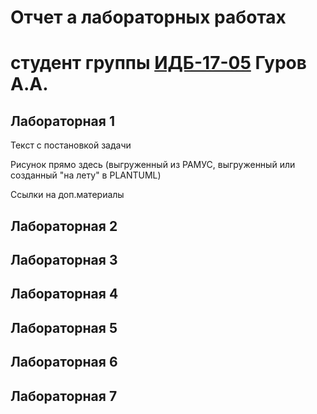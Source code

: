 # Отчет а лабораторных работах
# студент группы [ИДБ-17-05](https://github.com/stankin/design-2018/wiki/list-idb-17-05) Гуров А.А.

## Лабораторная 1

Текст с постановкой задачи

Рисунок прямо здесь (выгруженный из РАМУС, выгруженный или созданный "на лету" в PLANTUML)

Ссылки на доп.материалы

## Лабораторная 2

## Лабораторная 3

## Лабораторная 4

## Лабораторная 5

## Лабораторная 6

## Лабораторная 7
